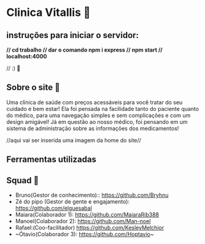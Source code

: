 # Clinica Vitallis 🏥

## **instruções para iniciar o servidor:**
**// cd trabalho // dar o comando npm i express // npm start // localhost:4000**

// :) 💬 

## **Sobre o site 💊**
Uma clínica de saúde com preços acessáveis para você tratar do seu cuidado e bem estar! Ela foi pensada na facilidade tanto do paciente quanto do médico, para uma navegação simples e sem complicações e com um design amigável! 
 Já em questão ao nosso médico, foi pensando em um sistema de administração sobre as informações dos medicamentos!


//aqui vai ser inserida uma imagem da home do site//


## **Ferramentas utilizadas**


## **Squad 🤝**

- Bruno(Gestor de conhecimento):: https://github.com/Bryhnu
- Zé do pipo (Gestor de gente e engajamento): https://github.com/elguesabal
- Maiara(Colaborador 1): https://github.com/MaiaraRib388
- Manoel(Colaborador 2): https://github.com/Man-noel
- Rafael:(Coo-facilitador) https://github.com/KesleyMelchior
- ~Ótavio(Colaborador 3): https://github.com/Hoptavio~
